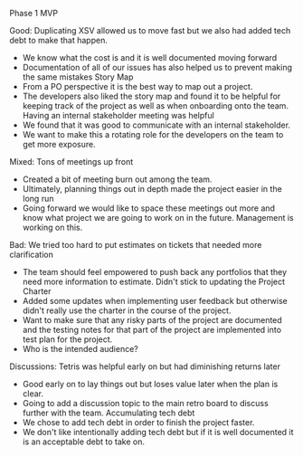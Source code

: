 Phase 1 MVP

Good:
Duplicating XSV allowed us to move fast but we also had added tech debt to make that happen.
- We know what the cost is and it is well documented moving forward
- Documentation of all of our issues has also helped us to prevent making the same mistakes
Story Map
- From a PO perspective it is the best way to map out a project.
- The developers also liked the story map and found it to be helpful for keeping track of the project as well as when onboarding onto the team.
Having an internal stakeholder meeting was helpful
- We found that it was good to communicate with an internal stakeholder.
- We want to make this a rotating role for the developers on the team to get more exposure.

Mixed:
Tons of meetings up front
- Created a bit of meeting burn out among the team.
- Ultimately, planning things out in depth made the project easier in the long run
- Going forward we would like to space these meetings out more and know what project we are going to work on in the future. Management is working on this.

Bad:
We tried too hard to put estimates on tickets that needed more clarification
- The team should feel empowered to push back any portfolios that they need more information to estimate.
Didn't stick to updating the Project Charter
- Added some updates when implementing user feedback but otherwise didn't really use the charter in the course of the project.
- Want to make sure that any risky parts of the project are documented and the testing notes for that part of the project are implemented into test plan for the project.
- Who is the intended audience?

Discussions:
Tetris was helpful early on but had diminishing returns later
- Good early on to lay things out but loses value later when the plan is clear.
- Going to add a discussion topic to the main retro board to discuss further with the team.
Accumulating tech debt
- We chose to add tech debt in order to finish the project faster.
- We don't like intentionally adding tech debt but if it is well documented it is an acceptable debt to take on.
